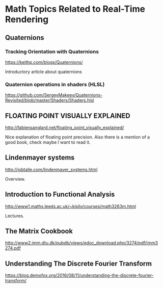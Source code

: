 # Math Topics Related to Real-Time Rendering

## Quaternions

### Tracking Orientation with Quaternions
https://keithp.com/blogs/Quaternions/

Introductory article about quaternions

### Quaternion operations in shaders (HLSL)
https://github.com/SergeyMakeev/Quaternions-Revisited/blob/master/Shaders/Shaders.hlsl

## FLOATING POINT VISUALLY EXPLAINED
http://fabiensanglard.net/floating_point_visually_explained/

Nice explanation of floating point precision. Also there is a mention of a good book,
check maybe I want to read it.

## Lindenmayer systems
http://jobtalle.com/lindenmayer_systems.html

Overview.

## Introduction to Functional Analysis
http://www1.maths.leeds.ac.uk/~kisilv/courses/math3263m.html

Lectures.

## The Matrix Cookbook
http://www2.imm.dtu.dk/pubdb/views/edoc_download.php/3274/pdf/imm3274.pdf

## Understanding The Discrete Fourier Transform
https://blog.demofox.org/2016/08/11/understanding-the-discrete-fourier-transform/



